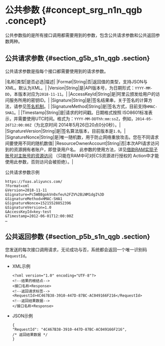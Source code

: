 # 公共参数 {#concept_srg_n1n_qgb .concept}

公共参数指的是所有接口调用都需要用到的参数，包含公共请求参数和公共返回参数两种。

## 公共请求参数 {#section_g5b_s1n_qgb .section}

公共请求参数是指每个接口都需要使用到的请求参数。

|名称|类型|是否必选|描述|
|Format|String|否|返回值的类型，支持JSON与XML。默认为XML。|
|Version|String|是|API版本号，为日期形式：`YYYY-MM-DD`，本版本对应为`2018-11-11`。|
|AccessKeyId|String|是|阿里云颁发给用户的访问服务所用的密钥ID。|
|Signature|String|是|签名结果串，关于签名的计算方法，请参见[签名机制](cn.zh-CN/使用指南/API参考/调用方式/签名机制.md#)。|
|SignatureMethod|String|是|签名方式，目前支持`HMAC-SHA1`。|
|Timestamp|String|是|请求的时间戳。日期格式按照 ISO8601标准表示，并需要使用UTC时间。格式为：`YYYY-MM-DDThh:mm:ssZ`，例如，`2014-05-26T12:00:00Z`（为北京时间 2014年5月26日20点0分0秒）。|
|SignatureVersion|String|是|签名算法版本，目前版本是`1.0`。|
|SignatureNonce|String|是|唯一随机数，用于防止网络重放攻击。您在不同请求间要使用不同的随机数值|
|ResourceOwnerAccount|String|否|本次API请求访问到的资源拥有者账户，即登录用户名。 此参数的使用方法，详见[借助RAM实现子账号对主账号的资源访问](cn.zh-CN/使用指南/API参考/RAM资源授权.md#) （只能在RAM中可对ECS资源进行授权的 Action中才能使用此参数，否则访问会被拒绝）。|

公共请求参数示例

```
https://foas.aliyuncs.com/
?Format=xml
&Version=2018-11-11
&Signature=Pc5WB8gokVn0xfeu%2FZV%2BiNM1dgI%3D
&SignatureMethod=HMAC-SHA1
&SignatureNonce=15215528852396
&SignatureVersion=1.0
&AccessKeyId=key-test
&Timestamp=2012-06-01T12:00:00Z
…
```

## 公共返回参数 {#section_p5b_s1n_qgb .section}

您发送的每次接口调用请求，无论成功与否，系统都会返回一个唯一识别码`RequestId`。

-   XML示例

    ```
    <?xml version="1.0" encoding="UTF-8"?>
    <!--结果的根结点-->
    <接口名称+Response>
    <!--返回请求标签-->
    <RequestId>4C467B38-3910-447D-87BC-AC049166F216</RequestId>
    <!--返回结果数据-->
    </接口名称+Response>
    ```

-   JSON示例

    ```
    {
    "RequestId": "4C467B38-3910-447D-87BC-AC049166F216",
    /* 返回结果数据 */
    }
    ```


